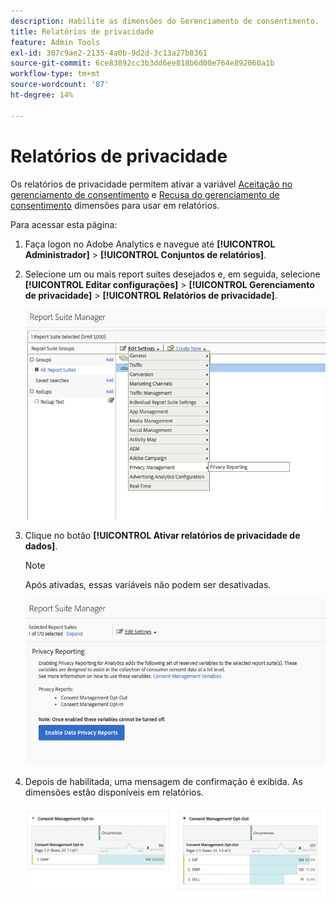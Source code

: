 ```yaml
---
description: Habilite as dimensões do Gerenciamento de consentimento.
title: Relatórios de privacidade
feature: Admin Tools
exl-id: 307c9ae2-2135-4a0b-9d2d-3c13a27b8361
source-git-commit: 6ce83892cc3b3dd6ee818b6d00e764e892060a1b
workflow-type: tm+mt
source-wordcount: '87'
ht-degree: 14%

---
```


# Relatórios de privacidade

Os relatórios de privacidade permitem ativar a variável [Aceitação no gerenciamento de consentimento](/help/components/dimensions/cm-opt-in.md) e [Recusa do gerenciamento de consentimento](/help/components/dimensions/cm-opt-out.md) dimensões para usar em relatórios.

Para acessar esta página:

1. Faça logon no Adobe Analytics e navegue até **[!UICONTROL Administrador]** > **[!UICONTROL Conjuntos de relatórios]**.
1. Selecione um ou mais report suites desejados e, em seguida, selecione **[!UICONTROL Editar configurações]** > **[!UICONTROL Gerenciamento de privacidade]** > **[!UICONTROL Relatórios de privacidade]**.

   ![Editar configurações](assets/rsm-privacy-select.png)

1. Clique no botão **[!UICONTROL Ativar relatórios de privacidade de dados]**.

   >[!NOTE]
   >
   >Após ativadas, essas variáveis não podem ser desativadas.

   ![Ativar](assets/rsm-privacy-enable.png)

1. Depois de habilitada, uma mensagem de confirmação é exibida. As dimensões estão disponíveis em relatórios.

   ![Relatório](assets/consent-management.png)
